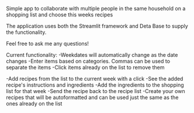 Simple app to collaborate with multiple people in the same household on a shopping list and choose this weeks recipes

The application uses both the Streamlit framework and Deta Base to supply the functionality.

Feel free to ask me any questions!

Current functionality:
-Weekdates will automatically change as the date changes
-Enter items based on categories. Commas can be used to separate the items
-Click items already on the list to remove them

-Add recipes from the list to the current week with a click
-See the added recipe's instructions and ingredients
-Add the ingredients to the shopping list for that week
-Send the recipe back to the recipe list
-Create your own recipes that will be autoformatted and can be used just the same as the ones already on the list
